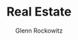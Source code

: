 ---
title: Real Estate
client: T-Mobile
home: yes
video_source: 4_TMO_RealEstate.f4v
author: Glenn Rockowitz
layout: video
credits:
  - Stacy Wall, Director
  - Glenn Rockowitz, C.D./Art Director
---
